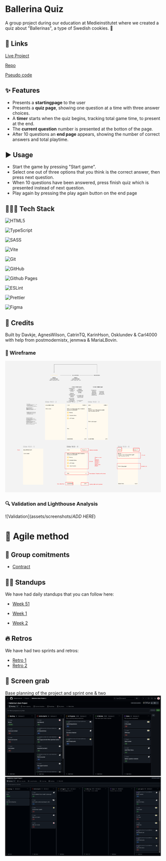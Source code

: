 
# Ballerina Quiz

A group project during our education at Medieinstitutet where we created a quiz about "Ballerinas", a type of Swedish cookies. 🍪

## 🔗 Links
[Live Project](https://medieinstitutet.github.io/fed24d-js-intro-inl-2-quiz-ballerinas/)

[Repo](https://github.com/Medieinstitutet/fed24d-js-intro-inl-2-quiz-ballerinas/)

[Pseudo code](pseudokod.md)

## ✨ Features
- Presents a **startingpage** to the user
- Presents a **quiz page**, showing one question at a time with three answer choices. 
- A **timer** starts when the quiz begins, tracking total game time, to present at the end. 
- The **current question** number is presented at the botton of the page. 
- After 10 questions an **end page** appears, showing the number of correct answers and total playtime. 

## ▶️ Usage
- Start the game by pressing "Start game".
- Select one out of three options that you think is the correct answer, then press next question.
- When 10 questions have been answered, press finish quiz which is presented instead of next question.
- Play again by pressing the play again button on the end page

## 👩🏻‍💻 Tech Stack
![HTML5](https://img.shields.io/badge/html5-%23E34F26.svg?style=for-the-badge&logo=html5&logoColor=white)

![TypeScript](https://img.shields.io/badge/typescript-%23007ACC.svg?style=for-the-badge&logo=typescript&logoColor=white)
    
![SASS](https://img.shields.io/badge/SASS-hotpink.svg?style=for-the-badge&logo=SASS&logoColor=white)

![Vite](https://img.shields.io/badge/vite-%23646CFF.svg?style=for-the-badge&logo=vite&logoColor=white) 

![Git](https://img.shields.io/badge/git-%23F05033.svg?style=for-the-badge&logo=git&logoColor=white)

![GitHub](https://img.shields.io/badge/github-%23121011.svg?style=for-the-badge&logo=github&logoColor=white)

![Github Pages](https://img.shields.io/badge/github%20pages-121013?style=for-the-badge&logo=github&logoColor=white)

![ESLint](https://img.shields.io/badge/ESLint-4B3263?style=for-the-badge&logo=eslint&logoColor=white) 

![Prettier](https://img.shields.io/badge/prettier-%23F7B93E.svg?style=for-the-badge&logo=prettier&logoColor=black)

![Figma](https://img.shields.io/badge/figma-%23F24E1E.svg?style=for-the-badge&logo=figma&logoColor=white)

## 👏 Credits
Built by Davkje, AgnesWilson, CatrinTQ, KarinHson, Osklundev & Carl4000 with help from postmodernistx, jenmwa & MariaLBovin.

### 🎨 Wireframe

![Wireframe](assets/screenshots/wireframe.png)

### 🔍 Validation and Lighthouse Analysis

![Validation](assets/screenshots/*ADD HERE*)

# 🎯 Agile method

## 📝 Group comitments 
- [Contract](comitments.md)

## 🙋‍♀️ Standups 
We have had daily standups that you can follow here:

- [Week 51](dailies/v.51.md)

- [Week 1](dailies/v1.md)

- [Week 2](dailies/v2.md)

## 🔥 Retros
We have had two sprints and retros:

- [Retro 1](assets/screenshots/retro-one.png)
- [Retro 2](assets/screenshots/retro-two.png)

## 📸 Screen grab

Base planning of the project and sprint one & two
![Screenshot of sprint one planning/backlog planning](assets/screenshots/sprint-one-planning.png)
![Screenshot of sprint two planning/backlog planning](assets/screenshots/sprint-two-planning.png)

